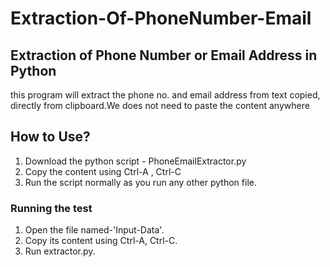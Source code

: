 # Extraction-Of-PhoneNumber-Email

## Extraction of Phone Number or Email Address in Python

this program will extract the phone no. and email address from text copied, directly from clipboard.We does not need to paste the content anywhere

## How to Use?
1. Download the python script - PhoneEmailExtractor.py
2. Copy the content using Ctrl-A , Ctrl-C 
3. Run the script normally as you run any other python file.

 
### Running the test
1. Open the file named-'Input-Data'.
2. Copy its content using Ctrl-A, Ctrl-C.
3. Run extractor.py.

